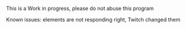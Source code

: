 This is a Work in progress, please do not abuse this program


Known issues:
elements are not responding right, Twitch changed them